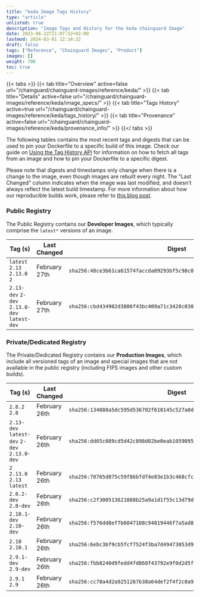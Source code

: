 ```yaml
---
title: "keda Image Tags History"
type: "article"
unlisted: true
description: "Image Tags and History for the keda Chainguard Image"
date: 2023-06-22T11:07:52+02:00
lastmod: 2024-03-01 12:14:22
draft: false
tags: ["Reference", "Chainguard Images", "Product"]
images: []
weight: 700
toc: true
---
```


{{< tabs >}}
{{< tab title="Overview" active=false url="/chainguard/chainguard-images/reference/keda/" >}}
{{< tab title="Details" active=false url="/chainguard/chainguard-images/reference/keda/image_specs/" >}}
{{< tab title="Tags History" active=true url="/chainguard/chainguard-images/reference/keda/tags_history/" >}}
{{< tab title="Provenance" active=false url="/chainguard/chainguard-images/reference/keda/provenance_info/" >}}
{{</ tabs >}}

The following tables contains the most recent tags and digests that can be used to pin your Dockerfile to a specific build of this image. Check our guide on [Using the Tag History API](/chainguard/chainguard-images/using-the-tag-history-api/) for information on how to fetch all tags from an image and how to pin your Dockerfile to a specific digest.

Please note that digests and timestamps only change when there is a change to the image, even though images are rebuilt every night. The "Last Changed" column indicates when the image was last modified, and doesn't always reflect the latest build timestamp. For more information about how our reproducible builds work, please refer to [this blog post](https://www.chainguard.dev/unchained/reproducing-chainguards-reproducible-image-builds).

### Public Registry
The Public Registry contains our **Developer Images**, which typically comprise the `latest*` versions of an image.

| Tag (s)                                       | Last Changed  | Digest                                                                    |
|-----------------------------------------------|---------------|---------------------------------------------------------------------------|
|  `latest` `2.13` `2.13.0` `2`                 | February 27th | `sha256:48ce3b61ca61574faccda09293bf5c98c06fea3db04c1ca935123b1147f4419b` |
|  `2.13-dev` `2-dev` `2.13.0-dev` `latest-dev` | February 27th | `sha256:cbd434902d3806f43bc409a71c3428c03077079a411bb386717b80a9e58aef50` |


### Private/Dedicated Registry
The Private/Dedicated Registry contains our **Production Images**, which include all versioned tags of an image and special images that are not available in the public registry (including FIPS images and other custom builds).

| Tag (s)                                       | Last Changed  | Digest                                                                    |
|-----------------------------------------------|---------------|---------------------------------------------------------------------------|
|  `2.8.2` `2.8`                                | February 26th | `sha256:134888a5dc595d536702f610145c527a0d214481e8844e2f95cebe2bd8ffd20a` |
|  `2.13-dev` `latest-dev` `2-dev` `2.13.0-dev` | February 26th | `sha256:dd65c089cd5d42c898d02be0eab10590957d6000c1be8ead463f6c0e37c09d08` |
|  `2` `2.13.0` `2.13` `latest`                 | February 26th | `sha256:70765d075c59f86bfdf4e83e1b3c468cfc0848dfad0e051d8d770cf9024cdc60` |
|  `2.8.2-dev` `2.8-dev`                        | February 26th | `sha256:c2f300513621088b25a9a1d1f55c13d79d97312610a9c6743038c1388d8c7d1f` |
|  `2.10.1-dev` `2.10-dev`                      | February 26th | `sha256:f576dd8ef7b6047108c94819446f7a5ad89a420202fb1f98657b87cc5ad7f06d` |
|  `2.10` `2.10.1`                              | February 26th | `sha256:6ebc3bf9cb5fcf7524f3ba7d49473053d935d442afda5d6f6b2226b98051defe` |
|  `2.9.1-dev` `2.9-dev`                        | February 26th | `sha256:fbb8240d9fedd4fd868f43792e9f0d2d5fe5e9e4cec5fe62ed1f12ef7295fd63` |
|  `2.9.1` `2.9`                                | February 26th | `sha256:cc78a4d2a9251267b38a64def2f4f2c8a9d893aa87a9823600c0f5907ead1813` |

